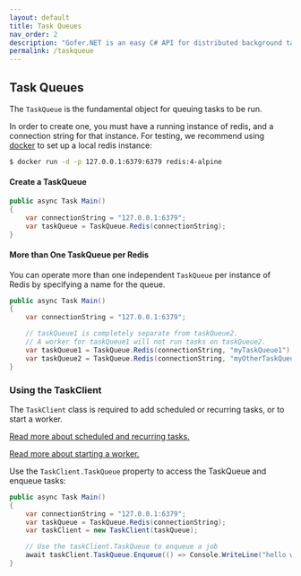 ```yaml
---
layout: default
title: Task Queues
nav_order: 2
description: "Gofer.NET is an easy C# API for distributed background tasks/jobs for .NET Core."
permalink: /taskqueue
---
```


## Task Queues

The `TaskQueue` is the fundamental object for queuing tasks to be run. 

In order to create one, you must have a running instance of redis, and a connection string for that instance. For testing, we recommend using [docker](https://docs.docker.com/install/) to set up a local redis instance:

```bash
$ docker run -d -p 127.0.0.1:6379:6379 redis:4-alpine
```

#### Create a TaskQueue

```c#
public async Task Main()
{
    var connectionString = "127.0.0.1:6379";
    var taskQueue = TaskQueue.Redis(connectionString);
}
```

#### More than One TaskQueue per Redis

You can operate more than one independent `TaskQueue` per instance of Redis by specifying a name for the queue.

```c#
public async Task Main()
{
    var connectionString = "127.0.0.1:6379";

    // taskQueue1 is completely separate from taskQueue2.
    // A worker for taskQueue1 will not run tasks on taskQueue2.
    var taskQueue1 = TaskQueue.Redis(connectionString, "myTaskQueue1");
    var taskQueue2 = TaskQueue.Redis(connectionString, "myOtherTaskQueue");
}
```

### Using the TaskClient

The `TaskClient` class is required to add scheduled or recurring tasks, or to start a worker. 

[Read more about scheduled and recurring tasks.](./jobs)

[Read more about starting a worker.](./workers)

Use the `TaskClient.TaskQueue` property to access the TaskQueue and enqueue tasks:

```c#
public async Task Main()
{
    var connectionString = "127.0.0.1:6379";
    var taskQueue = TaskQueue.Redis(connectionString);
    var taskClient = new TaskClient(taskQueue);

    // Use the taskClient.TaskQueue to enqueue a job
    await taskClient.TaskQueue.Enqueue(() => Console.WriteLine("hello world!"));
}
```